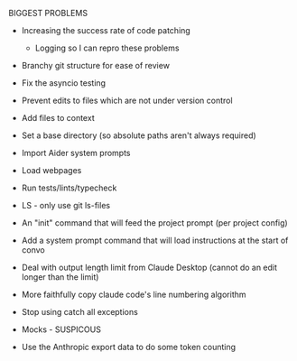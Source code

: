 BIGGEST PROBLEMS
- Increasing the success rate of code patching
  - Logging so I can repro these problems
- Branchy git structure for ease of review
- Fix the asyncio testing



- Prevent edits to files which are not under version control
- Add files to context
- Set a base directory (so absolute paths aren't always required)
- Import Aider system prompts
- Load webpages
- Run tests/lints/typecheck

- LS - only use git ls-files
- An "init" command that will feed the project prompt (per project config)
- Add a system prompt command that will load instructions at the start of
  convo

- Deal with output length limit from Claude Desktop (cannot do an edit longer
  than the limit)
- More faithfully copy claude code's line numbering algorithm
- Stop using catch all exceptions
- Mocks - SUSPICOUS
- Use the Anthropic export data to do some token counting
